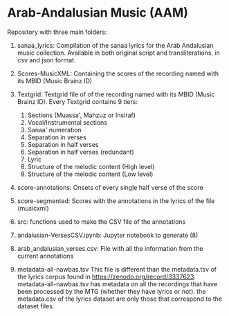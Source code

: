# Arab-Andalusian Music (AAM)
Repository with three main folders:

1. sanaa_lyrics: Compilation of the sanaa lyrics for the Arab Andalusian music collection.
Available in both original script and transliterations, in csv and json format.

2. Scores-MusicXML: Containing the scores of the recording named with its MBID (Music Brainz ID)

3. Textgrid: Textgrid file of of the recording named with its MBID (Music Brainz ID). Every Textgrid contains 9 tiers:
      1. Sections (Muassa', Mahzuz or Insiraf)
      2. Vocal/Instrumental sections
      3. Sanaa' numeration
      4. Separation in verses
      5. Separation in half verses
      6. Separation in half verses (redundant)
      7. Lyric
      8. Structure of the melodic content (High level)
      9. Structure of the melodic content (Low level)
      
4. score-annotations: Onsets of every single half verse of the score
5. score-segmented: Scores with the annotations in the lyrics of the file (musicxml)
6. src: functions used to make the CSV file of the annotations
7. andalusian-VersesCSV.ipynb: Jupyter notebook to generate (8)
8. arab_andalusian_verses.csv: File with all the information from the current annotations
9. metadata-all-nawbas.tsv
This file is different than the metadata.tsv of the lyrics corpus found in https://zenodo.org/record/3337623. metadata-all-nawbas.tsv has metadata on all the recordings that have been processed by the MTG (whether they have lyrics or not). the metadata.csv of the lyrics dataset are only those that correspond to the dataset files.
